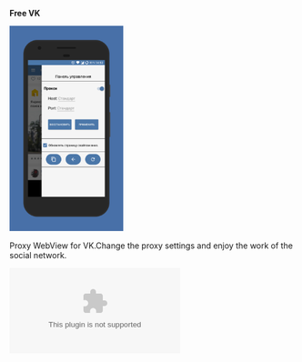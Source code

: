 <strong>Free VK</strong>

<p align="left">
  <img src="app/src/main/assets/screener.png" width="200" title="hover text">
</p>


Proxy WebView for VK.Change the proxy settings and enjoy the work of the social network.

![Download apk](app/release/app-release.apk)

